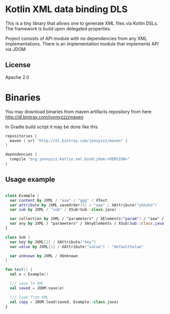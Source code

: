 Kotlin XML data binding DLS
==============

This is a tiny library that allows one to generate
XML files via Kotlin DSLs. The framework is build
upon delegated properties.

Project consists of API module with no dependencies
from any XML implementations.
There is an implementation module that implements
API via JDOM

License
-------

Apache 2.0

Binaries
========

You may download binaries from maven artifacts repository from here
http://dl.bintray.com/jonnyzzz/maven

In Gradle build script it may be done like this
```gradle
repositories {
  maven { url "http://dl.bintray.com/jonnyzzz/maven" }
}

dependencies {
  compile "org.jonnyzzz.kotlin.xml.bind:jdom:<VERSION>"
}
```

Usage example
-------------

```kotlin

class Example {
  var content by JXML / "aaa" / "ggg" / XText
  var attribute by JXML.saveOrder(5) / "aaa" / XAttribute("yohoho")
  var sub by JXML / "sub" / XSub(Sub::class.java)

  var collection by JXML / "parameters" / XElements("param") / "aaa" / XText
  var any by JXML / "parameters" / XAnyElements / XSub(Sub::class.java)
}

class Sub {
  var key by JXML[2] / XAttribute("key")
  var value by JXML[1] / XAttribute("value") - "defaultValue"

  var unknown by JXML / XUnknown
}

fun test() {
  val e = Example()

  /// save to XML
  val saved = JDOM.save(e)

  /// load from XML
  val copy = JDOM.load(saved, Example::class.java)
}
```
